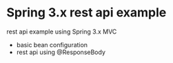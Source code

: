 # Spring 3.x rest api example

rest api example using Spring 3.x MVC

- basic bean configuration
- rest api using @ResponseBody

